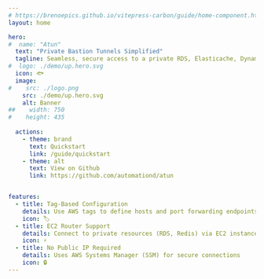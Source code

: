 ```yaml
---
# https://brenoepics.github.io/vitepress-carbon/guide/home-component.html
layout: home

hero:
#  name: "Atun"
  text: "Private Bastion Tunnels Simplified"
  tagline: Seamless, secure access to a private RDS, Elasticache, DynamoDB, or any other resource. No VPNs, no SSH agents, no friction
#  logo: ./demo/up.hero.svg
  icon: 🐟️
  image:
#    src: ./logo.png
    src: ./demo/up.hero.svg
    alt: Banner
##    width: 750
#    height: 435
    
  actions:
    - theme: brand
      text: Quickstart
      link: /guide/quickstart
    - theme: alt
      text: View on Github
      link: https://github.com/automationd/atun


features:
  - title: Tag-Based Configuration 
    details: Use AWS tags to define hosts and port forwarding endpoints
    icon: 🏷️
  - title: EC2 Router Support
    details: Connect to private resources (RDS, Redis) via EC2 instances
    icon: ⚡
  - title: No Public IP Required
    details: Uses AWS Systems Manager (SSM) for secure connections
    icon: 🔒
---
```

